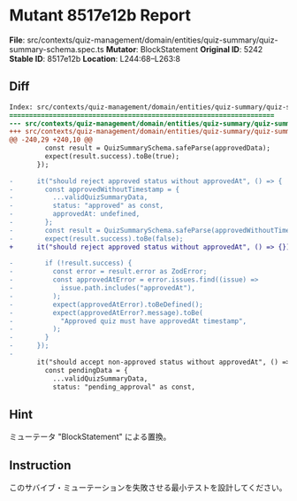 # Mutant 8517e12b Report

**File**: src/contexts/quiz-management/domain/entities/quiz-summary/quiz-summary-schema.spec.ts
**Mutator**: BlockStatement
**Original ID**: 5242
**Stable ID**: 8517e12b
**Location**: L244:68–L263:8

## Diff

```diff
Index: src/contexts/quiz-management/domain/entities/quiz-summary/quiz-summary-schema.spec.ts
===================================================================
--- src/contexts/quiz-management/domain/entities/quiz-summary/quiz-summary-schema.spec.ts	original
+++ src/contexts/quiz-management/domain/entities/quiz-summary/quiz-summary-schema.spec.ts	mutated #5242
@@ -240,29 +240,10 @@
         const result = QuizSummarySchema.safeParse(approvedData);
         expect(result.success).toBe(true);
       });
 
-      it("should reject approved status without approvedAt", () => {
-        const approvedWithoutTimestamp = {
-          ...validQuizSummaryData,
-          status: "approved" as const,
-          approvedAt: undefined,
-        };
-        const result = QuizSummarySchema.safeParse(approvedWithoutTimestamp);
-        expect(result.success).toBe(false);
+      it("should reject approved status without approvedAt", () => {});
 
-        if (!result.success) {
-          const error = result.error as ZodError;
-          const approvedAtError = error.issues.find((issue) =>
-            issue.path.includes("approvedAt"),
-          );
-          expect(approvedAtError).toBeDefined();
-          expect(approvedAtError?.message).toBe(
-            "Approved quiz must have approvedAt timestamp",
-          );
-        }
-      });
-
       it("should accept non-approved status without approvedAt", () => {
         const pendingData = {
           ...validQuizSummaryData,
           status: "pending_approval" as const,
```

## Hint

ミューテータ "BlockStatement" による置換。

## Instruction

このサバイブ・ミューテーションを失敗させる最小テストを設計してください。
